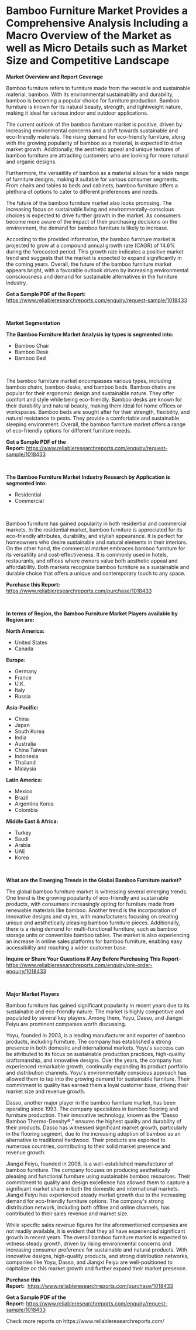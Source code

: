 <p><h1>Bamboo Furniture Market Provides a Comprehensive Analysis Including a Macro Overview of the Market as well as Micro Details such as Market Size and Competitive Landscape</h1></p><p><strong>Market Overview and Report Coverage</strong></p>
<p><p>Bamboo furniture refers to furniture made from the versatile and sustainable material, bamboo. With its environmental sustainability and durability, bamboo is becoming a popular choice for furniture production. Bamboo furniture is known for its natural beauty, strength, and lightweight nature, making it ideal for various indoor and outdoor applications.</p><p>The current outlook of the bamboo furniture market is positive, driven by increasing environmental concerns and a shift towards sustainable and eco-friendly materials. The rising demand for eco-friendly furniture, along with the growing popularity of bamboo as a material, is expected to drive market growth. Additionally, the aesthetic appeal and unique textures of bamboo furniture are attracting customers who are looking for more natural and organic designs.</p><p>Furthermore, the versatility of bamboo as a material allows for a wide range of furniture designs, making it suitable for various consumer segments. From chairs and tables to beds and cabinets, bamboo furniture offers a plethora of options to cater to different preferences and needs.</p><p>The future of the bamboo furniture market also looks promising. The increasing focus on sustainable living and environmentally-conscious choices is expected to drive further growth in the market. As consumers become more aware of the impact of their purchasing decisions on the environment, the demand for bamboo furniture is likely to increase.</p><p>According to the provided information, the bamboo furniture market is projected to grow at a compound annual growth rate (CAGR) of 14.6% during the forecasted period. This growth rate indicates a positive market trend and suggests that the market is expected to expand significantly in the coming years. Overall, the future of the bamboo furniture market appears bright, with a favorable outlook driven by increasing environmental consciousness and demand for sustainable alternatives in the furniture industry.</p></p>
<p><strong>Get a Sample PDF of the Report:</strong> <a href="https://www.reliableresearchreports.com/enquiry/request-sample/1018433">https://www.reliableresearchreports.com/enquiry/request-sample/1018433</a></p>
<p>&nbsp;</p>
<p><strong>Market Segmentation</strong></p>
<p><strong>The Bamboo Furniture Market Analysis by types is segmented into:</strong></p>
<p><ul><li>Bamboo Chair</li><li>Bamboo Desk</li><li>Bamboo Bed</li></ul></p>
<p>&nbsp;</p>
<p><p>The bamboo furniture market encompasses various types, including bamboo chairs, bamboo desks, and bamboo beds. Bamboo chairs are popular for their ergonomic design and sustainable nature. They offer comfort and style while being eco-friendly. Bamboo desks are known for their durability and natural beauty, making them ideal for home offices or workspaces. Bamboo beds are sought after for their strength, flexibility, and natural resistance to pests. They provide a comfortable and sustainable sleeping environment. Overall, the bamboo furniture market offers a range of eco-friendly options for different furniture needs.</p></p>
<p><strong>Get a Sample PDF of the Report:</strong>&nbsp;<a href="https://www.reliableresearchreports.com/enquiry/request-sample/1018433">https://www.reliableresearchreports.com/enquiry/request-sample/1018433</a></p>
<p>&nbsp;</p>
<p><strong>The Bamboo Furniture Market Industry Research by Application is segmented into:</strong></p>
<p><ul><li>Residential</li><li>Commercial</li></ul></p>
<p>&nbsp;</p>
<p><p>Bamboo furniture has gained popularity in both residential and commercial markets. In the residential market, bamboo furniture is appreciated for its eco-friendly attributes, durability, and stylish appearance. It is perfect for homeowners who desire sustainable and natural elements in their interiors. On the other hand, the commercial market embraces bamboo furniture for its versatility and cost-effectiveness. It is commonly used in hotels, restaurants, and offices where owners value both aesthetic appeal and affordability. Both markets recognize bamboo furniture as a sustainable and durable choice that offers a unique and contemporary touch to any space.</p></p>
<p><strong>Purchase this Report:</strong>&nbsp; <a href="https://www.reliableresearchreports.com/purchase/1018433">https://www.reliableresearchreports.com/purchase/1018433</a></p>
<p>&nbsp;</p>
<p><strong>In terms of Region, the Bamboo Furniture Market Players available by Region are:</strong></p>
<p>
    <p> <strong> North America: </strong>
        <ul>
            <li>United States</li>
            <li>Canada</li>
        </ul>
        </p> 
    <p> <strong> Europe: </strong>
        <ul>
            <li>Germany</li>
            <li>France</li>
            <li>U.K.</li>
            <li>Italy</li>
            <li>Russia</li>
        </ul>
        </p> 
    <p> <strong> Asia-Pacific: </strong>
        <ul>
            <li>China</li>
            <li>Japan</li>
            <li>South Korea</li>
            <li>India</li>
            <li>Australia</li>
            <li>China Taiwan</li>
            <li>Indonesia</li>
            <li>Thailand</li>
            <li>Malaysia</li>
        </ul>
        </p> 
    <p> <strong> Latin America: </strong>
        <ul>
            <li>Mexico</li>
            <li>Brazil</li>
            <li>Argentina Korea</li>
            <li>Colombia</li>
        </ul>
        </p> 
    <p> <strong> Middle East & Africa: </strong>
        <ul>
            <li>Turkey</li>
            <li>Saudi</li>
            <li>Arabia</li>
            <li>UAE</li>
            <li>Korea</li>
        </ul>
    </p>
    </p>
<p>&nbsp;</p>
<p><strong>What are the Emerging Trends in the Global Bamboo Furniture market?</strong></p>
<p><p>The global bamboo furniture market is witnessing several emerging trends. One trend is the growing popularity of eco-friendly and sustainable products, with consumers increasingly opting for furniture made from renewable materials like bamboo. Another trend is the incorporation of innovative designs and styles, with manufacturers focusing on creating unique and aesthetically pleasing bamboo furniture pieces. Additionally, there is a rising demand for multi-functional furniture, such as bamboo storage units or convertible bamboo tables. The market is also experiencing an increase in online sales platforms for bamboo furniture, enabling easy accessibility and reaching a wider customer base.</p></p>
<p><strong>Inquire or Share Your Questions If Any Before Purchasing This Report</strong>- <a href="https://www.reliableresearchreports.com/enquiry/pre-order-enquiry/1018433">https://www.reliableresearchreports.com/enquiry/pre-order-enquiry/1018433</a></p>
<p>&nbsp;</p>
<p><strong>Major Market Players</strong></p>
<p><p>Bamboo furniture has gained significant popularity in recent years due to its sustainable and eco-friendly nature. The market is highly competitive and populated by several key players. Among them, Yoyu, Dasso, and Jiangxi Feiyu are prominent companies worth discussing.</p><p>Yoyu, founded in 2003, is a leading manufacturer and exporter of bamboo products, including furniture. The company has established a strong presence in both domestic and international markets. Yoyu's success can be attributed to its focus on sustainable production practices, high-quality craftsmanship, and innovative designs. Over the years, the company has experienced remarkable growth, continually expanding its product portfolio and distribution channels. Yoyu's environmentally conscious approach has allowed them to tap into the growing demand for sustainable furniture. Their commitment to quality has earned them a loyal customer base, driving their market size and revenue growth.</p><p>Dasso, another major player in the bamboo furniture market, has been operating since 1993. The company specializes in bamboo flooring and furniture production. Their innovative technology, known as the "Dasso Bamboo Thermo-Density®," ensures the highest quality and durability of their products. Dasso has witnessed significant market growth, particularly in the flooring segment, due to the increasing adoption of bamboo as an alternative to traditional hardwood. Their products are exported to numerous countries, contributing to their solid market presence and revenue growth.</p><p>Jiangxi Feiyu, founded in 2008, is a well-established manufacturer of bamboo furniture. The company focuses on producing aesthetically pleasing and functional furniture using sustainable bamboo resources. Their commitment to quality and design excellence has allowed them to capture a significant market share in both the domestic and international markets. Jiangxi Feiyu has experienced steady market growth due to the increasing demand for eco-friendly furniture options. The company's strong distribution network, including both offline and online channels, has contributed to their sales revenue and market size.</p><p>While specific sales revenue figures for the aforementioned companies are not readily available, it is evident that they all have experienced significant growth in recent years. The overall bamboo furniture market is expected to witness steady growth, driven by rising environmental concerns and increasing consumer preference for sustainable and natural products. With innovative designs, high-quality products, and strong distribution networks, companies like Yoyu, Dasso, and Jiangxi Feiyu are well-positioned to capitalize on this market growth and further expand their market presence.</p></p>
<p><strong>Purchase this Report:</strong>&nbsp;&nbsp;<a href="https://www.reliableresearchreports.com/purchase/1018433">https://www.reliableresearchreports.com/purchase/1018433</a></p>
<p></p>
<p><strong>Get a Sample PDF of the Report:</strong>&nbsp;<a href="https://www.reliableresearchreports.com/enquiry/request-sample/1018433">https://www.reliableresearchreports.com/enquiry/request-sample/1018433</a></p>
<p>Check more reports on https://www.reliableresearchreports.com/</p>
